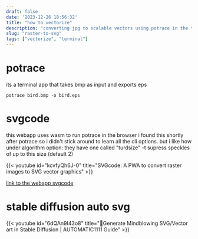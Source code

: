 ```yaml
---
draft: false
date: '2023-12-26 18:56:32'
title: "how to vectorize"
description: "converting jpg to scalable vectors using potrace in the terminal or even better, this web app"
slug: "raster-to-svg"
tags: ["vectorize", "terminal"]
---
```


# potrace
its a terminal app that takes bmp as input and exports eps
```
potrace bird.bmp -o bird.eps
``` 
# svgcode
this webapp uses wasm to run potrace in the browser
i found this shortly after potrace so i didn't stick around to learn all the cli options. but i like how under algorithm option: they have one called "turdsize" -t supress speckles of up to this size (default 2)

{{< youtube id="kcvfyQh6J-0" title="SVGcode: A PWA to convert raster images to SVG vector graphics" >}}

[link to the webapp svgcode](https://svgco.de/)

# stable diffusion auto svg
{{< youtube id="6dQAn9I43o8" title="🤯Generate Mindblowing SVG/Vector art in Stable Diffusion | AUTOMATIC1111 Guide" >}}
